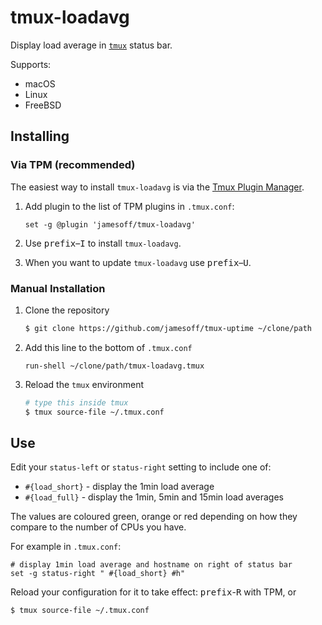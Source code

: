 # tmux-loadavg

Display load average in [`tmux`](https://tmux.github.io/) status bar.

Supports:

- macOS
- Linux
- FreeBSD

## Installing

### Via TPM (recommended)

The easiest way to install `tmux-loadavg` is via the [Tmux Plugin
Manager](https://github.com/tmux-plugins/tpm).

1. Add plugin to the list of TPM plugins in `.tmux.conf`:

    ``` tmux
    set -g @plugin 'jamesoff/tmux-loadavg'
    ```

2. Use <kbd>prefix</kbd>–<kbd>I</kbd> to install `tmux-loadavg`.

3. When you want to update `tmux-loadavg` use <kbd>prefix</kbd>–<kbd>U</kbd>.

### Manual Installation

1. Clone the repository

    ``` sh
    $ git clone https://github.com/jamesoff/tmux-uptime ~/clone/path
    ```

2. Add this line to the bottom of `.tmux.conf`

    ``` tmux
    run-shell ~/clone/path/tmux-loadavg.tmux
    ```

3. Reload the `tmux` environment

    ``` sh
    # type this inside tmux
    $ tmux source-file ~/.tmux.conf
    ```

## Use

Edit your `status-left` or `status-right` setting to include one of:

- `#{load_short}` - display the 1min load average
- `#{load_full}` - display the 1min, 5min and 15min load averages

The values are coloured green, orange or red depending on how they compare to
the number of CPUs you have.

For example in `.tmux.conf`:

```
# display 1min load average and hostname on right of status bar
set -g status-right " #{load_short} #h"
```

Reload your configuration for it to take effect: <kbd>prefix</kbd>-<kbd>R</kbd> with TPM, or

``` sh
$ tmux source-file ~/.tmux.conf
```


